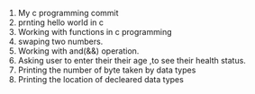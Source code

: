 1) My c programming commit 
2) prnting hello world in c
3) Working with functions in c programming 
4) swaping two numbers.
5) Working with and(&&) operation.
6) Asking user to enter their their age ,to see their health status.
7) Printing the number of byte taken by data types
8) Printing the location of decleared data types

